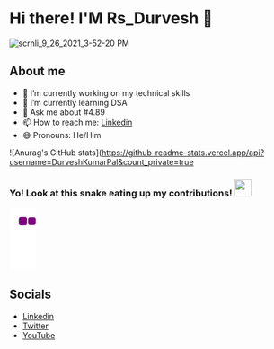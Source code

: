 # Hi there! I'M Rs_Durvesh 👋

![scrnli_9_26_2021_3-52-20 PM](https://user-images.githubusercontent.com/76864632/134804662-b9f74303-03d2-4ee7-bd80-46e877ea4cfa.png)

## About me

- 🔭 I’m currently working on my technical skills
- 🌱 I’m currently learning DSA
- 💬 Ask me about #4.89
- 📫 How to reach me: [Linkedin](https://www.linkedin.com/in/durvesh-kumar-pal/)
- 😄 Pronouns: He/Him

![Anurag's GitHub stats](https://github-readme-stats.vercel.app/api?username=DurveshKumarPal&count_private=true

### Yo! Look at this snake eating up my contributions! <img src= "https://c.tenor.com/BczFoyx41WoAAAAj/swallowed-the-mighty-ones.gif" width= "30" height= "30">

![snake gif](https://github.com/DurveshKumarPal/DurveshKumarPal/blob/output/github-contribution-grid-snake.gif)

## Socials

- [Linkedin](https://www.linkedin.com/in/durvesh-kumar-pal/)
- [Twitter](https://twitter.com/RS_Durvesh)
- [YouTube](https://www.youtube.com/channel/UCOoBLQx_YG5OAcaTaIhxPxA)
